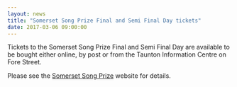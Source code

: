 ```yaml
---
layout: news
title: "Somerset Song Prize Final and Semi Final Day tickets"
date: 2017-03-06 09:00:00
---
```


Tickets to the Somerset Song Prize Final and Semi Final Day are available to be bought either online, by post or from the Taunton Information Centre on Fore Street.

Please see the <a href="http://somersetsongprize.org.uk/" target="_blank">Somerset Song Prize</a> website for details.